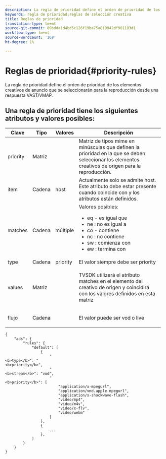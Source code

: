 ```yaml
---
description: La regla de prioridad define el orden de prioridad de los elementos creativos de anuncio que se seleccionarán para la reproducción desde una respuesta VAST/VMAP.
keywords: regla de prioridad;reglas de selección creativa
title: Reglas de prioridad
translation-type: tm+mt
source-git-commit: 89bdda1d4bd5c126f19ba75a819942df901183d1
workflow-type: tm+mt
source-wordcount: '169'
ht-degree: 1%

---
```



# Reglas de prioridad{#priority-rules}

La regla de prioridad define el orden de prioridad de los elementos creativos de anuncio que se seleccionarán para la reproducción desde una respuesta VAST/VMAP.

## Una regla de prioridad tiene los siguientes atributos y valores posibles:

<table id="table_ljp_tgx_hz">  
 <thead> 
  <tr> 
   <th class="entry"> Clave</th> 
   <th class="entry"> Tipo</th> 
   <th class="entry"> Valores</th> 
   <th class="entry"> Descripción</th> 
  </tr> 
 </thead>
 <tbody> 
  <tr> 
   <td><span class="codeph"> priority</span></td> 
   <td><span class="codeph"> Matriz</span></td> 
   <td></td> 
   <td> Matriz de tipos mime en minúsculas que definen la prioridad en la que se deben seleccionar los elementos creativos de origen para la reproducción.</td> 
  </tr> 
  <tr> 
   <td><span class="codeph"> item</span></td> 
   <td><span class="codeph"> Cadena</span></td> 
   <td><span class="codeph"> host</span></td> 
   <td>Actualmente solo se admite <span class="codeph"> host</span>. Este atributo debe estar presente cuando <span class="codeph"> coincide con</span> y los atributos <span class="codeph"> </span> están definidos.</td> 
  </tr> 
  <tr> 
   <td><span class="codeph"> matches</span></td> 
   <td><span class="codeph"> Cadena</span></td> 
   <td><span class="codeph"> múltiple</span></td> 
   <td>Valores posibles:
    <ul id="ul_tnf_2hx_hz"> 
     <li><span class="codeph"> eq</span>  - es igual que</li> 
     <li><span class="codeph"> ne</span> : no es igual a</li> 
     <li><span class="codeph"> co</span> - contiene</li> 
     <li><span class="codeph"> nc</span> : no contiene</li> 
     <li><span class="codeph"> sw</span> : comienza con</li> 
     <li><span class="codeph"> ew</span> : termina con</li> 
    </ul></td> 
  </tr> 
  <tr> 
   <td><span class="codeph"> type</span></td> 
   <td><span class="codeph"> Cadena</span></td> 
   <td><span class="codeph"> priority</span></td> 
   <td>El valor siempre debe ser <span class="codeph"> priority</span></td> 
  </tr> 
  <tr> 
   <td><span class="codeph"> values</span></td> 
   <td><span class="codeph"> Matriz</span></td> 
   <td></td> 
   <td> <p>TVSDK utilizará el atributo <span class="codeph"> matches</span> en el elemento <span class="codeph"></span> del creativo de origen y coincidirá con los valores definidos en esta matriz</p> </td> 
  </tr> 
  <tr> 
   <td><span class="codeph"> flujo</span></td> 
   <td><span class="codeph"> Cadena</span></td> 
   <td></td> 
   <td> <p>El valor puede ser <span class="codeph"> vod</span> o <span class="codeph"> live</span></p> </td> 
  </tr> 
 </tbody> 
</table>

```
{
    "ads": {
        "rules": {
            "default": [
                {
                    "
<b>type</b>": "
<b>priority</b>",
                    "
<b>stream</b>": "vod",
                    "
<b>priority</b>": [
                        "application/x-mpegurl",
                        "application/vnd.apple.mpegurl",
                        "application/x-shockwave-flash",
                        "video/mp4",
                        "video/m4v",
                        "video/x-flv",
                        "video/webm"
                    ]
                },
                {
                    ...
                },
            ]
        }
    }
}
```

